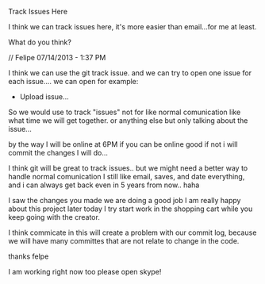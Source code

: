 Track Issues Here

I think we can track issues here, it's more easier than email...for me at least.

What do you think?


// Felipe 07/14/2013 - 1:37 PM


I think we can use the git track issue. and we can try to open one issue for each
issue.... we can open for example:

- Upload issue...

So we would use to track "issues" not for like normal comunication like what time we will get together. or anything else but only talking about the issue... 

by the way I will be online at 6PM if you can be online good if not i will commit the changes I will do...

I think git will be great to track issues.. but we might need a better way to handle normal comunication I still like email, saves, and date everything, and i can always get back even in 5 years from now.. haha

I saw the changes you made we are doing a good job I am really happy about this project later today I try start work in the shopping cart while you keep going with the creator.

I think commicate in this will create a problem with our commit log, because we will have many committes that are not relate to change in the code.

thanks
felpe

I am working right now too please open skype!